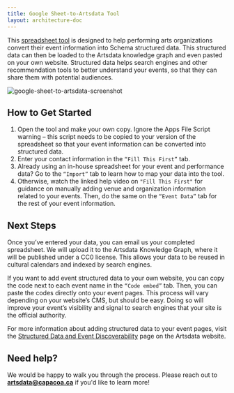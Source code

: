 ```yaml
---
title: Google Sheet-to-Artsdata Tool
layout: architecture-doc
---
```


This [spreadsheet tool](https://docs.google.com/spreadsheets/d/1NacZsvFwahT3qbnksFcFEiBwK-ou5XJJzyrUyr7QUpc/edit?gid=444637066#gid=444637066) is designed to help performing arts organizations convert their event information into Schema structured data. This structured data can then be loaded to the Artsdata knowledge graph and even pasted on your own website. Structured data helps search engines and other recommendation tools to better understand your events, so that they can share them with potential audiences.  

![google-sheet-to-artsdata-screenshot](https://github.com/user-attachments/assets/be0ad350-73f9-43e7-9dea-9ed3c593c149)  

## How to Get Started  

1. Open the tool and make your own copy. Ignore the Apps File Script warning – this script needs to be copied to your version of the spreadsheet so that your event information can be converted into structured data.
2. Enter your contact information in the `“Fill This First”` tab.
3. Already using an in-house spreadsheet for your event and performance data? Go to the `“Import”` tab to learn how to map your data into the tool.
4. Otherwise, watch the linked help video on `"Fill This First"` for guidance on manually adding venue and organization information related to your events. Then, do the same on the `“Event Data”` tab for the rest of your event information.

## Next Steps  

Once you’ve entered your data, you can email us your completed spreadsheet. We will upload it to the Artsdata Knowledge Graph, where it will be published under a CC0 license. This allows your data to be reused in cultural calendars and indexed by search engines.

If you want to add event structured data to your own website, you can copy the code next to each event name in the `“Code embed”` tab. Then, you can paste the codes directly onto your event pages. This process will vary depending on your website’s CMS, but should be easy. Doing so will improve your event’s visibility and signal to search engines that your site is the official authority. 

For more information about adding structured data to your event pages, visit the [Structured Data and Event Discoverability](https://www.artsdata.ca/en/resources/structured-data) page on the Artsdata website.   

## Need help?  

We would be happy to walk you through the process. Please reach out to [**artsdata@capacoa.ca**](mailto:artsdata@capacoa.ca) if you'd like to learn more! 
